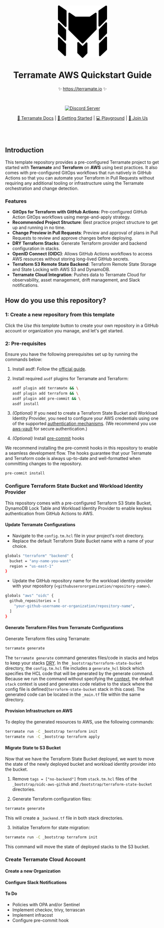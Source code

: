 <p align="center">
  <picture width="160px" align="center">
      <source media="(prefers-color-scheme: dark)" srcset="https://raw.githubusercontent.com/terramate-io/brand/5a799813d429116741243b9b06a9f034a3991bf3/darkmode/stamp.svg">
      <img alt="Terramate" src="https://raw.githubusercontent.com/terramate-io/brand/5a799813d429116741243b9b06a9f034a3991bf3/whitemode/stamp.svg" width="160px" align="center">
    </picture>
  <h1 align="center">Terramate AWS Quickstart Guide</h1>
  <p align="center">
    ✨ <a href="https://terramate.io/docs/cli">https://terramate.io</a> ✨
    <br/>
  </p>
</p>
<br/>

<p align="center">
  <a href="https://terramate.io/discord" rel="nofollow"><img src="https://img.shields.io/discord/1088753599951151154?label=Discord&logo=discord&logoColor=white" alt="Discord Server"></a>
</p>
<p align="center">
  <a href="https://terramate.io/docs">📖 Terramate Docs</a> | <a href="https://terramate.io/docs/cli/getting-started">🚀 Getting Started</a> | <a href="https://play.terramate.io">💻 Playground</a> | <a href="https://jobs.ashbyhq.com/terramate" title="Terramate Job Board">🙌 Join Us</a>
</p>

<br>
<br>

## Introduction

This template repository provides a pre-configured Terramate project to get started with **Terramate** and **Terraform** on **AWS**
using best practices. It also comes with pre-configured GitOps workflows that run natively in GitHub Actions so that you
can automate your Terraform in Pull Requests without requiring any additional tooling or infrastructure using the
Terramate orchestration and change detection.

### Features

- **GitOps for Terraform with GitHub Actions**: Pre-configured GitHub Action GitOps workflows using merge-and-apply strategy.
- **Recommended Project Structure**: Best practice project structure to get up and running in no time.
- **Change Preview in Pull Requests**: Preview and approval of plans in Pull Requests to review and approve changes before deploying.
- **DRY Terraform Stacks**: Generate Terraform provider and backend configuration in stacks.
- **OpenID Connect (OIDC)**: Allows GitHub Actions workflows to access AWS resources without storing long-lived GitHub secrets.
- **Terraform S3 Remote State Backend**: Terraform Remote State Storage and State Locking with AWS S3 and DynamoDB.
- **Terramate Cloud Integration**: Pushes data to Terramate Cloud for observability, asset management, drift management, and Slack notifications.

## How do you use this repository?

### 1: Create a new repository from this template

Click the *Use this template* button to create your own repository in a GitHub
account or organization you manage, and let's get started.

### 2: Pre-requisites

Ensure you have the following prerequisites set up by running the commands below:

1. Install asdf: Follow the [official guide](https://asdf-vm.com/guide/getting-started.html).

2. Install required `asdf` plugins for Terramate and Terraform:
  
    ```bash
    asdf plugin add terramate && \
    asdf plugin add terraform && \
    asdf plugin add pre-commit && \
    asdf install
     ```

3. *(Optional)* If you need to create a Terraform State Bucket and Workload Identity Provider, you need to configure your AWS
credentials using one of the supported [authentication mechanisms](https://registry.terraform.io/providers/hashicorp/aws/latest/docs#authentication).
(We recommend you use [aws-vault](https://github.com/99designs/aws-vault) for secure authentication.)

3. *(Optional)* Install [pre-commit](https://pre-commit.com/) hooks

We recommend installing the pre-commit hooks in this repository to enable a seamless development flow. The hooks guarantee
that your Terramate and Terraform code is always up-to-date and well-formatted when committing changes to the repository.

```sh
pre-commit install
```

### Configure Terraform State Bucket and Workload Identity Provider

This repository comes with a pre-configured Terraform S3 State Bucket, DynamoDB Lock Table and Workload Identity Provider to enable keyless authentication from GitHub Actions to AWS.

#### Update Terramate Configurations

- Navigate to the `config.tm.hcl` file in your project's root directory.
- Replace the default Terraform State Bucket name with a name of your choice.
```bash
globals "terraform" "backend" {
  bucket = "any-name-you-want"
  region = "us-east-1"
}
```

- Update the GitHub repository name for the workload identity provider with your repository (`<githubuserororganization/repository-name>`).
```bash
globals "aws" "oidc" {
  github_repositories = [
    "your-github-username-or-organization/repository-name",
  ]
}
```

#### Generate Terraform Files from Terramate Configurations

Generate Terraform files using Terramate:
```bash
terramate generate
```
The `terramate generate` command generates files/code in stacks and helps to keep your stacks [DRY](https://terramate.io/docs/cli/code-generation/#introduction). In the `_bootstrap/terraform-state-bucket` directory, the `config.tm.hcl` file includes a `generate_hcl` block which specifies the HCL code that will be generated by the generate command.
Because we run the command without specifying the [context](https://terramate.io/docs/cli/code-generation/#generation-context), the default `stack` context is used and generates code relative to the stack where the config file is defined(`terraform-state-bucket` stack in this case). The generated code can be located in the `_main.tf` file within the same directory.

####  Provision Infrastructure on AWS

To deploy the generated resources to AWS, use the following commands:

```bash
terramate run -C _bootstrap terraform init
terramate run -C _bootstrap terraform apply
```

#### Migrate State to S3 Bucket

Now that we have the Terraform State Bucket deployed, we want to move the state of the newly deployed bucket and workload
identity provider into the bucket.

1. Remove `tags = ["no-backend"]` from `stack.tm.hcl` files of the `_bootstrap/oidc-aws-github` and
`/bootstrap/terraform-state-bucket` directories.

2. Generate Terraform configuration files:
```bash
terramate generate
```
This will create a `_backend.tf` file in both stack directories.

3. Initialize Terraform for state migration:
```bash
terramate run -C _bootstrap terraform init
```
This command will move the state of deployed stacks to the S3 bucket.

### Create Terramate Cloud Account

#### Create a new Organization

#### Configure Slack Notifications


#### To Do

- Policies with OPA and/or Sentinel
- Implement checkov, trivy, terrascan
- Implement infracost
- Configure pre-commit hook
